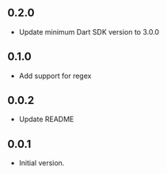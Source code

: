 ## 0.2.0

- Update minimum Dart SDK version to 3.0.0

## 0.1.0

- Add support for regex

## 0.0.2

- Update README

## 0.0.1

- Initial version.
